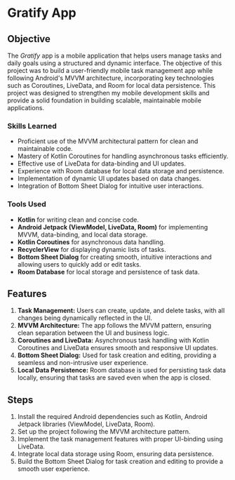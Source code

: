 # Gratify App

## Objective
The *Gratify* app is a mobile application that helps users manage tasks and daily goals using a structured and dynamic interface. The objective of this project was to build a user-friendly mobile task management app while following Android's MVVM architecture, incorporating key technologies such as Coroutines, LiveData, and Room for local data persistence. This project was designed to strengthen my mobile development skills and provide a solid foundation in building scalable, maintainable mobile applications.

### Skills Learned

- Proficient use of the MVVM architectural pattern for clean and maintainable code.
- Mastery of Kotlin Coroutines for handling asynchronous tasks efficiently.
- Effective use of LiveData for data-binding and UI updates.
- Experience with Room database for local data storage and persistence.
- Implementation of dynamic UI updates based on data changes.
- Integration of Bottom Sheet Dialog for intuitive user interactions.

### Tools Used

- **Kotlin** for writing clean and concise code.
- **Android Jetpack (ViewModel, LiveData, Room)** for implementing MVVM, data-binding, and local data storage.
- **Kotlin Coroutines** for asynchronous data handling.
- **RecyclerView** for displaying dynamic lists of tasks.
- **Bottom Sheet Dialog** for creating smooth, intuitive interactions and allowing users to quickly add or edit tasks.
- **Room Database** for local storage and persistence of task data.

## Features

1. **Task Management:** Users can create, update, and delete tasks, with all changes being dynamically reflected in the UI.
2. **MVVM Architecture:** The app follows the MVVM pattern, ensuring clean separation between the UI and business logic.
3. **Coroutines and LiveData:** Asynchronous task handling with Kotlin Coroutines and LiveData ensures smooth and responsive UI updates.
4. **Bottom Sheet Dialog:** Used for task creation and editing, providing a seamless and non-intrusive user experience.
5. **Local Data Persistence:** Room database is used for persisting task data locally, ensuring that tasks are saved even when the app is closed.


## Steps
1. Install the required Android dependencies such as Kotlin, Android Jetpack libraries (ViewModel, LiveData, Room).
2. Set up the project following the MVVM architecture pattern.
3. Implement the task management features with proper UI-binding using LiveData.
4. Integrate local data storage using Room, ensuring data persistence.
5. Build the Bottom Sheet Dialog for task creation and editing to provide a smooth user experience.
